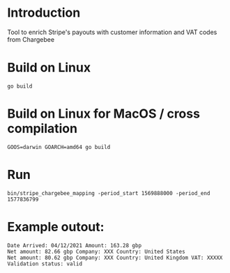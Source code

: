 # Introduction

Tool to enrich Stripe's payouts with customer information and VAT codes from Chargebee

# Build on Linux

```
go build
```

# Build on Linux for MacOS / cross compilation

```
GOOS=darwin GOARCH=amd64 go build
```

# Run

```
bin/stripe_chargebee_mapping -period_start 1569888000 -period_end 1577836799
```

# Example outout:

```
Date Arrived: 04/12/2021 Amount: 163.28 gbp 
Net amount: 82.66 gbp Company: XXX Country: United States
Net amount: 80.62 gbp Company: XXX Country: United Kingdom VAT: XXXXX Validation status: valid
```


